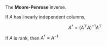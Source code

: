 The **Moore-Penrose** inverse.

If $A$ has linearly independent columns,

$$
A^\dagger = (A^\top A)^{-1}A^\top
$$

If $A$ is rank, then $A^\dagger \equiv A^{-1}$